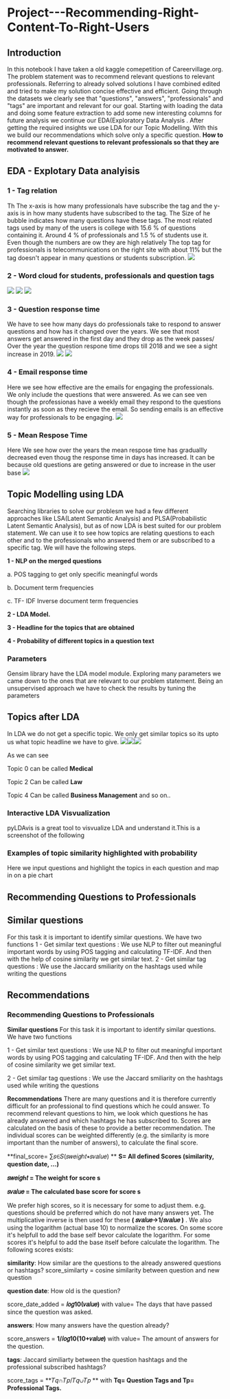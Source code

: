 # Project---Recommending-Right-Content-To-Right-Users
## Introduction
In this notebook I have taken a old kaggle comepetition of Careervillage.org. The problem statement was to recommend relevant questions to relevant professionals. Referring to already solved solutions I have combined edited and tried to make my solution concise effective and efficient. Going through the datasets we clearly see that "questions", "answers", "professionals" and "tags" are important and relevant for our goal.
Starting with loading the data and doing some feature extraction to add some new interesting columns for future analysis we continue our EDA(Exploratory Data Analysis . After getting the required insights we use LDA for our Topic Modelling. With this we build our recommendations which solve only a specific question.
**How to recommend relevant questions to relevant professionals so that they are motivated to answer.**

## EDA - Explotary Data analyisis
### 1 - Tag relation
Th The x-axis is how many professionals have subscribe the tag and the y-axis is in how many students have subscribed to the tag. The Size of he bubble indicates how many questions have these tags. The most related tags used by many of the users is college with 15.6 % of questions containing it. Around 4 % of professionals and 1.5 % of students use it. Even though the numbers are ow they are high relatively The top tag for professionals is telecommunications on the right site with about 11% but the tag doesn't appear in many questions or students subscription.
![](https://github.com/shubhamk8597/Project---Recommending-Right-Content-To-Right-Users/blob/main/'/Images'/1.png)
### 2 - Word cloud for students, professionals and question tags 
![](https://github.com/shubhamk8597/Project---Recommending-Right-Content-To-Right-Users/blob/main/'/Images'/2.png) ![](https://github.com/shubhamk8597/Project---Recommending-Right-Content-To-Right-Users/blob/main/'/Images'/3.png)
![](https://github.com/shubhamk8597/Project---Recommending-Right-Content-To-Right-Users/blob/main/'/Images'/4.png)

### 3 - Question response time
We have to see how many days do professionals take to respond to answer questions and how has it changed over the years. We see that most answers get answered in the first day and they drop as the week passes/ Over the year the question respone time drops till 2018 and we see a sight increase in 2019.
![](https://github.com/shubhamk8597/Project---Recommending-Right-Content-To-Right-Users/blob/main/'/Images'/5.png)
![](https://github.com/shubhamk8597/Project---Recommending-Right-Content-To-Right-Users/blob/main/'/Images'/6.png)

### 4 - Email response time
Here we see how effective are the emails for engaging the professionals. We only include the questions that were answered. As we can see ven though the professionas have a weekly email they respond to the questions instantly as soon as they recieve the email. So sending emails is an effective way for professionals to be engaging.
![](https://github.com/shubhamk8597/Project---Recommending-Right-Content-To-Right-Users/blob/main/'/Images'/7.png)

### 5 - Mean Respose Time
Here We see how over the years the mean respose time has graduallly decreased even thoug the response time in days has increased. It can be because old questions are geting answered or due to increase in the user base
![](https://github.com/shubhamk8597/Project---Recommending-Right-Content-To-Right-Users/blob/main/'/Images'/8.png)

## Topic Modelling using LDA
Searching libraries to solve our problesm we had a few different approaches like LSA(Latent Semantic Analysis) and PLSA(Probabilistic Latent Semantic Analysis), but as of now LDA is best suited for our problem statement. We can use it to see how topics are relating questions to each other and to the professionals who answered them or are subscribed to a specific tag. We will have the following steps.

**1 - NLP on the merged questions**

  a. POS tagging to get only specific meaningful words
  
  b. Document term frequencies
  
  c. TF- IDF Inverse document term frequencies
  
**2 - LDA Model.**

**3 - Headline for the topics that are obtained**

**4 - Probability of different topics in a question text**

### Parameters
Gensim library have the LDA model module. Exploring many parameters we came down to the ones that are relevant to our problem statement. Being an unsupervised approach we have to check the results by tuning the parameters

## Topics after LDA 
In LDA we do not get a specific topic. We only get similar topics so its upto us what topic headline we have to give.
![](https://github.com/shubhamk8597/Project---Recommending-Right-Content-To-Right-Users/blob/main/'/Images'/11.png)![](https://github.com/shubhamk8597/Project---Recommending-Right-Content-To-Right-Users/blob/main/'/Images'/12.png)![](https://github.com/shubhamk8597/Project---Recommending-Right-Content-To-Right-Users/blob/main/'/Images'/13.png) 

As we can see

Topic 0 can be called **Medical**

Topic 2 Can be called **Law**

Topic 4 Can be called **Business Management** and so on..
### Interactive LDA Visvualization
pyLDAvis is a great tool to visvualize LDA and understand it.This is a screenshot of the following 

### Examples of topic similarity highlighted with probability 
Here we input questions and highlight the topics in each question and map in on a pie chart

## Recommending Questions to Professionals


## Similar questions
For this task it is important to identify similar questions. We have two functions
1 - Get similar text questions :
    We use NLP to filter out meaningful important words by using POS tagging       and calculating TF-IDF. And then with the help of cosine similarity we get     similar text.
2 - Get similar tag questions :
    We use the Jaccard smiliarity on the hashtags used while writing the           questions
    
## Recommendations
### Recommending Questions to Professionals
**Similar questions**
For this task it is important to identify similar questions. We have two functions  

1 - Get similar text questions : We use NLP to filter out meaningful important words by using POS tagging and calculating TF-IDF. And then with the help of cosine similarity we get similar text. 

2 - Get similar tag questions : We use the Jaccard smiliarity on the hashtags used while writing the questions

**Recommendations**
There are many questions and it is therefore currently difficult for an professional to find questions which he could answer. To recommend relevant questions to him, we look which questions he has already answered and which hashtags he has subscribed to. Scores are calculated on the basis of these to provide a better recommendation. The individual scores can be weighted differently (e.g. the similarity is more important than the number of answers), to calculate the final score.

**final_score= ∑𝑠∈𝑆(𝑠𝑤𝑒𝑖𝑔ℎ𝑡∗𝑠𝑣𝑎𝑙𝑢𝑒) **
**S= All defined Scores (similarity, question date, ...)**

**𝑠𝑤𝑒𝑖𝑔ℎ𝑡  = The weight for score s**

**𝑠𝑣𝑎𝑙𝑢𝑒  = The calculated base score for score s**

We prefer high scores, so it is necessary for some to adjust them. e.g. questions should be preferred which do not have many answers yet. The multiplicative inverse is then used for these **( 𝑠𝑣𝑎𝑙𝑢𝑒→1/𝑠𝑣𝑎𝑙𝑢𝑒 )** . We also using the logarithm (actual base 10) to normalize the scores. On some score it's helpfull to add the base self bevor calculate the logarithm. For some scores it's helpful to add the base itself before calculate the logarithm. The following scores exists:

**similarity**: How similar are the questions to the already answered questions or hashtags? score_similarty = cosine similarity between question and new question

**question date**: How old is the question?

score_date_added =  **𝑙𝑜𝑔10(𝑣𝑎𝑙𝑢𝑒)**  with value= The days that have passed since the question was asked.

**answers**: How many answers have the question already?

score_answers = **1/𝑙𝑜𝑔10(10+𝑣𝑎𝑙𝑢𝑒)**  with value= The amount of answers for the question.

**tags**: Jaccard similiarty between the question hashtags and the professional subscribed hashtags?

score_tags = **𝑇𝑞∩𝑇𝑝/𝑇𝑞∪𝑇𝑝 ** with **Tq= Question Tags and Tp= Professional Tags.**
